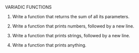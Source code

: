 VARIADIC FUNCTIONS

1. Write a function that returns the sum of all its parameters.

2. Write a function that prints numbers, followed by a new line.

3. Write a function that prints strings, followed by a new line.

4. Write a function that prints anything.

